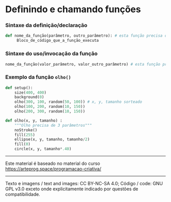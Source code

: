 # Definindo e chamando funções

### Sintaxe da definição/declaração
```python
def nome_da_função(parâmetro, outro_parâmetro): # esta função precisa de dois parâmetros/argumentos
     Bloco_de_código_que_a_função_executa
```

### Sintaxe do uso/invocação da função
```python
nome_da_função(valor_parâmetro, valor_outro_parâmetro) # esta função precisa de dois parâmetros/argumentos

```

### Exemplo da função `olho()`

```python
def setup():
    size(400, 400)
    background(0)
    olho(300, 100, random(50, 100)) # x, y, tamanho sorteado
    olho(100, 200, random(10, 150)) 
    olho(200, 300, random(10, 150))

def olho(x, y, tamanho) :
    """Olho precisa de 3 parâmetros"""
    noStroke()
    fill(255)
    ellipse(x, y, tamanho, tamanho/2)
    fill(0)
    circle(x, y, tamanho*.40)
```

---
Este material é baseado no material do curso https://arteprog.space/programacao-criativa/

---
Texto e imagens / text and images: CC BY-NC-SA 4.0; Código / code: GNU GPL v3.0 exceto onde explicitamente indicado por questões de compatibilidade.
